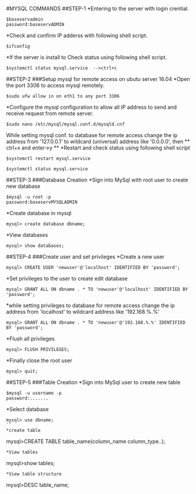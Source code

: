 #MYSQL COMMANDS
##STEP-1
*Entering to the server with login crential.
```
$baseservadmin
password:baseservADMIN
```
*Check and confirm IP adderss with following shell script.
```
$ifconfig
```
*If the server is install to Check status using following shell script.
```
$systemctl status mysql.service  -->ctrl+c
```
##STEP-2
###Setup mysql for remote access on ubutu server 16.04
*Open the port 3306 to access mysql remotely.
```
$sudo ufw allow in on eth1 to any port 3306
```
*Configure the mysql configuration to allow all IP address to send and receive request from remote server.
```
$sudo nano /etc/mysql/mysql.conf.d/mysqld.cnf
```
While setting mysql conf. to database for remote access change the ip address from '127.0.0.1' to wildcard (universal) address like '0.0.0.0',
then ** ctrl+x and enter->y **
*Restart and check status using following shell script
```
$systemctl restart mysql.service
```
```
$systemctl status mysql.service
```
##STEP-3
###Database Creation
*Sign into MySql with root user to create new database
```
$mysql -u root -p
password:baseservMYSQLADMIN
```
*Create database in mysql
```
mysql> create database dbname;
```
*View databases
```
mysql> show databases;
```
##STEP-4
###Create user and set privileges
*Create a new user
```
mysql> CREATE USER 'newuser'@'localhost' IDENTIFIED BY 'password';
```
*Set privileges to the user to create edit database
```
mysql> GRANT ALL ON dbname . * TO 'newuser'@'localhost' IDENTIFIED BY 'password';
```
*while setting privileges to database for remote access change the ip address from 'localhost' to wildcard address like '192.168.%.%'
```
mysql> GRANT ALL ON dbname . * TO 'newuser'@'192.168.%.%' IDENTIFIED BY 'password';
```
*Flush all privileges 
```
mysql> FLUSH PRIVILEGES;
```
*Finally close the root user
```
mysql> quit;
```
##STEP-5
###Table Creation
*Sign into MySql user to create new table
```
$mysql -u username -p
password:.......
```
*Select database
```
mysql> use dbname;
``
*create table
```
mysql>CREATE TABLE table_name(column_name column_type..);
```
*View tables
```
mysql>show tables;
```
*View table structure
```
mysql>DESC table_name;
```
